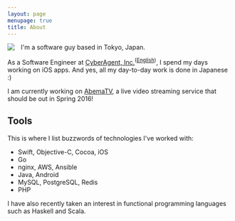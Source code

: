 ```yaml
---
layout: page
menupage: true
title: About
---
```


<img style="float: left; margin: 0 1em 0  0;" src="https://gravatar.com/avatar/696cf5da599733261059de06c4d1fe22?size=150">

I'm a software guy based in Tokyo, Japan.

As a Software Engineer at [CyberAgent, Inc.]<sup>([English])</sup>, I spend my days working on iOS apps. And yes, all my day-to-day work is done in Japanese :)

I am currently working on [AbemaTV], a live video streaming service that should be out in Spring 2016!

## Tools

This is where I list buzzwords of technologies I've worked with:

- Swift, Objective-C, Cocoa, iOS
- Go
- nginx, AWS, Ansible
- Java, Android
- MySQL, PostgreSQL, Redis
- PHP

I have also recently taken an interest in functional programming languages such as Haskell and Scala.



[CyberAgent, Inc.]: https://www.cyberagent.co.jp/
[English]:  https://www.cyberagent.co.jp/en/
[AbemaTV]: http://abema.tv
[Ameba Ownd]: https://www.amebaownd.com/go
